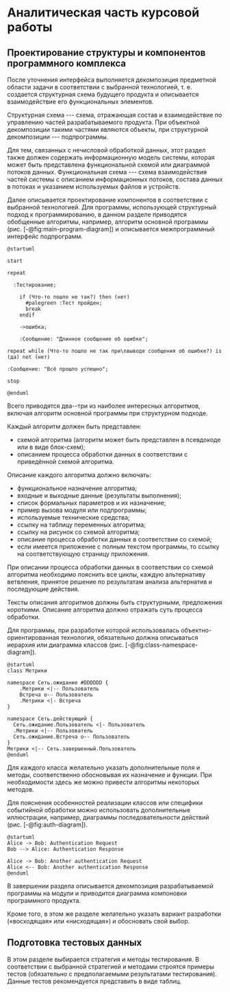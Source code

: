 # Аналитическая часть курсовой работы


## Проектирование структуры и компонентов программного комплекса

После уточнения интерфейса выполняется декомпозиция предметной области
задачи в соответствии с выбранной технологией, т. е. создается
структурная схема будущего продукта и описывается взаимодействие его
функциональных элементов.

Структурная схема --- схема, отражающая состав и взаимодействие по
управлению частей разрабатываемого продукта. При объектной
декомпозиции такими частями являются объекты, при структурной
декомпозиции --- подпрограммы.

Для тем, связанных с нечисловой обработкой данных, этот раздел также
должен содержать информационную модель системы, которая может быть
представлена функциональной схемой или диаграммой потоков
данных. Функциональная схема --- схема взаимодействия частей системы с
описанием информационных потоков, состава данных в потоках и указанием
используемых файлов и устройств.

Далее описывается проектирование компонентов в соответствии с
выбранной технологией. Для программы, использующей структурный подход
к программированию, в данном разделе приводятся обобщенные алгоритмы,
например, алгоритм основной программы (рис. [-@fig:main-program-diagram]) и описывается межпрограммный
интерфейс подпрограмм.

```{.plantuml #fig:main-program-diagram caption="Схема основной программы" width=70%}
@startuml

start

repeat

  :Тестирование;

    if (Что-то пошло не так?) then (нет)
      #palegreen :Тест пройден;
      break
    endif

    ->ошибка;

    :Сообщение: "Длинное сообщение об ошибке";

repeat while (Что-то пошло не так при\nвыводе сообщения об ошибке?) is (да) not (нет)

:Сообщение: "Всё прошло успешно";

stop

@enduml
```

Всего приводятся два--три из наиболее интересных алгоритмов,
включая алгоритм основной программы при структурном подходе.

Каждый алгоритм должен быть представлен:

  * схемой алгоритма (алгоритм может быть представлен в псевдокоде или в виде блок-схем);
  * описанием процесса обработки данных в соответствии с приведённой схемой алгоритма.

Описание каждого алгоритма должно включать:

  * функциональное назначение алгоритма;
  * входные и выходные данные (результаты выполнения);
  * список формальных параметров и их назначение;
  * пример вызова модуля или подпрограммы;
  * используемые технические средства;
  * ссылку на таблицу переменных алгоритма;
  * ссылку на рисунок со схемой алгоритма;
  * описание процесса обработки данных в соответствии со схемой;
  * если имеется приложение с полным текстом программы, то ссылку на соответствующую страницу приложения.

При описании процесса обработки данных в соответствии со схемой
алгоритма необходимо пояснить все циклы, каждую альтернативу
ветвления, принятое решение по результатам анализа альтернатив и
последующие действия.

Тексты описания алгоритмов должны быть структурными, предложения
короткими. Описание алгоритма должно отражать суть процесса обработки.

Для программы, при разработке которой использовалась
объектно-ориентированная технология, обязательно должна описываться
иерархия или диаграмма классов (рис. [-@fig:class-namespace-diagram]).

```{.plantuml #fig:class-namespace-diagram caption="Диаграмма пространства имён класса" width=70%}
@startuml
class Метрики

namespace Сеть.ожидание #DDDDDD {
	.Метрики <|-- Пользователь
	Встреча o-- Пользователь
	.Метрики <|- Встреча
}

namespace Сеть.действующий {
  Сеть.ожидание.Пользователь <|- Пользователь
  .Метрики <|-- Пользователь
  Сеть.ожидание.Встреча o-- Пользователь
}
Метрики <|-- Сеть.завершенный.Пользователь
@enduml
```

Для каждого класса желательно указать дополнительные поля и методы,
соответственно обосновывая их назначение и функции. При необходимости
здесь же можно привести алгоритмы некоторых методов.

Для пояснения особенностей реализации классов или специфики событийной
обработки можно использовать дополнительные иллюстрации, например,
диаграммы последовательности действий (рис. [-@fig:auth-diagram]).

```{.plantuml #fig:auth-diagram caption="Диаграмма процесса аутентификации" width=70%}
@startuml
Alice -> Bob: Authentication Request
Bob --> Alice: Authentication Response

Alice -> Bob: Another authentication Request
Alice <-- Bob: Another authentication Response
@enduml
```

В завершении раздела описывается декомпозиция разрабатываемой
программы на модули и приводится диаграмма компоновки программного
продукта.

Кроме того, в этом же разделе желательно указать вариант разработки
(«восходящая» или «нисходящая») и обосновать свой выбор.


## Подготовка тестовых данных

В этом разделе выбирается стратегия и методы тестирования. В
соответствии с выбранной стратегией и методами строятся примеры тестов
(обязательно с предполагаемыми результатами тестирования). Данные
тестов рекомендуется представить в виде таблиц.
